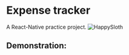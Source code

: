 # Expense tracker
A React-Native practice project.
![HappySloth](https://media.giphy.com/media/v1.Y2lkPTc5MGI3NjExbWhiYXozZnhhZzN6NnJuN2tsZ3h4aG1mcHAwdnN1YnVhN2F6bTU5dCZlcD12MV9naWZzX3NlYXJjaCZjdD1n/3NtY188QaxDdC/giphy.gif)

## Demonstration:
